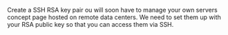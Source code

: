 Create a SSH RSA key pair
ou will soon have to manage your own servers concept page hosted on remote data centers. We need to set them up with your RSA public key so that you can access them via SSH.
